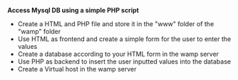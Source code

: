 **Access Mysql DB using a simple PHP script**

<ul>
  <li>Create a HTML and PHP file and store it in the "www" folder of the "wamp" folder</li>
  <li>Use HTML as frontend and create a simple form for the user to enter the values</li>
  <li>Create a database according to your HTML form in the wamp server</li>
  <li>Use PHP as backend to insert the user inputted values into the database</li>
  <li>Create a Virtual host in the wamp server</li>
</ul>
